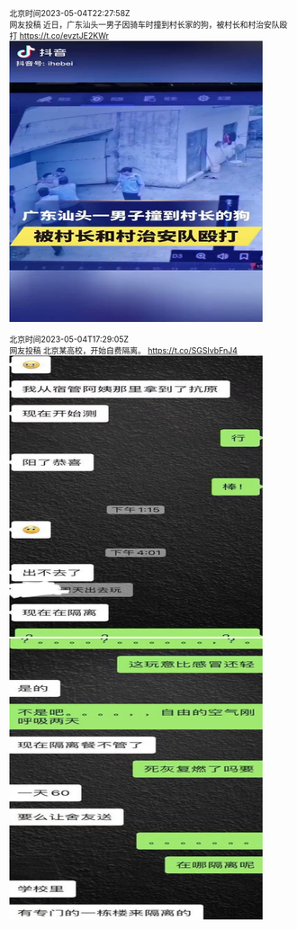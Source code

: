 北京时间2023-05-04T22:27:58Z<br>网友投稿
近日，广东汕头一男子因骑车时撞到村长家的狗，被村长和村治安队殴打 https://t.co/evztJE2KWr<br><img src='/temp/video/2023/u-Month-5/v-Day-04/whyyoutouzhele/1654130753620541445_0.jpg' width='450' height='500'><br><br>北京时间2023-05-04T17:29:05Z<br>网友投稿
北京某高校，开始自费隔离。 https://t.co/SGSIvbFnJ4<br><img src='/temp/image/2023/u-Month-5/1654055536474705921_0.jpg' width='450' height='500'><img src='/temp/image/2023/u-Month-5/1654055536474705921_1.jpg' width='450' height='500'><br><br>